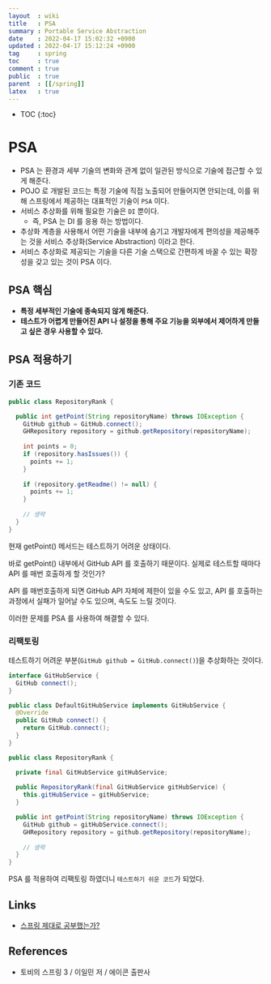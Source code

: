 ```yaml
---
layout  : wiki
title   : PSA
summary : Portable Service Abstraction
date    : 2022-04-17 15:02:32 +0900
updated : 2022-04-17 15:12:24 +0900
tag     : spring
toc     : true
comment : true
public  : true
parent  : [[/spring]]
latex   : true
---
```

* TOC
{:toc}

# PSA

- PSA 는 환경과 세부 기술의 변화와 관계 없이 일관된 방식으로 기술에 접근할 수 있게 해준다.
- POJO 로 개발된 코드는 특정 기술에 직접 노출되어 만들어지면 안되는데, 이를 위해 스프링에서 제공하는 대표적인 기술이 `PSA` 이다.
- 서비스 추상화를 위해 필요한 기술은 `DI` 뿐이다.
  - 즉, PSA 는 DI 를 응용 하는 방법이다.
- 추상화 계층을 사용해서 어떤 기술을 내부에 숨기고 개발자에게 편의성을 제공해주는 것을 서비스 추상화(Service Abstraction) 이라고 한다.
- 서비스 추상화로 제공되는 기술을 다른 기술 스택으로 간편하게 바꿀 수 있는 확장성을 갖고 있는 것이 PSA 이다.

## PSA 핵심

- __특정 세부적인 기술에 종속되지 않게 해준다.__
- __테스트가 어렵게 만들어진 API 나 설정을 통해 주요 기능을 외부에서 제어하게 만들고 싶은 경우 사용할 수 있다.__

## PSA 적용하기

### 기존 코드

```java
public class RepositoryRank {

  public int getPoint(String repositoryName) throws IOException {
    GitHub github = GitHub.connect();
    GHRepository repository = github.getRepository(repositoryName);
    
    int points = 0;
    if (repository.hasIssues()) {
      points += 1;
    }
    
    if (repository.getReadme() != null) {
      points += 1;
    }
  
    // 생략
  }
}
```

현재 getPoint() 메서드는 테스트하기 어려운 상태이다.

바로 getPoint() 내부에서 GitHub API 를 호출하기 때문이다. 실제로 테스트할 때마다 API 를 매번 호출하게 할 것인가?

API 를 매번호출하게 되면 GitHub API 자체에 제한이 있을 수도 있고, API 를 호출하는 과정에서 실패가 일어날 수도 있으며, 속도도 느릴 것이다.

이러한 문제를 PSA 를 사용하여 해결할 수 있다.

### 리팩토링

테스트하기 어려운 부분(`GitHub github = GitHub.connect()`)을 추상화하는 것이다.

```java
interface GitHubService {
  GitHub connect();
}
```
```java
public class DefaultGitHubService implements GitHubService {
  @Override
  public GitHub connect() {
    return GitHub.connect();
  }
}
```
```java
public class RepositoryRank {

  private final GitHubService gitHubService;
  
  public RepositoryRank(final GitHubService gitHubService) {
    this.gitHubService = gitHubService;
  }

  public int getPoint(String repositoryName) throws IOException {
    GitHub github = gitHubService.connect();
    GHRepository repository = github.getRepository(repositoryName);
    
    // 생략
  }
}
```

PSA 를 적용하여 리팩토링 하였더니 `테스트하기 쉬운 코드`가 되었다.

## Links

- [스프링 제대로 공부했는가?](https://www.youtube.com/watch?v=bJfbPWEMj_c&t=12s)

## References

- 토비의 스프링 3 / 이일민 저 / 에이콘 출판사